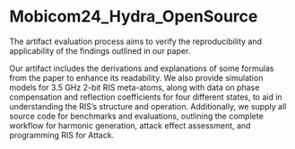 # Mobicom24_Hydra_OpenSource

The artifact evaluation process aims to verify the reproducibility and applicability of the findings outlined in our paper. 

Our artifact includes the derivations and explanations of some formulas from the paper to enhance its readability. We also provide simulation models for 3.5 GHz 2-bit RIS meta-atoms, along with data on phase compensation and reflection coefficients for four different states, to aid in understanding the RIS’s structure and operation. Additionally, we supply all source code for benchmarks and evaluations, outlining the complete workflow for harmonic generation, attack effect assessment, and programming RIS for Attack.

